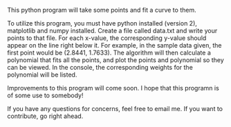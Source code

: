 This python program will take some points and fit a curve to them.

To utilize this program, you must have python installed (version 2), matplotlib and numpy installed. Create a file
called data.txt and write your points to that file. For each x-value, the corresponding y-value should appear on the 
line right below it. For example, in the sample data given, the first point would be (2.8441, 1.7633). The algorithm
will then calculate a polynomial that fits all the points, and plot the points and polynomial so they can be viewed. In
the console, the corresponding weights for the polynomial will be listed. 

Improvements to this program will come soon. I hope that this programn is of some use to somebody!

If you have any questions for concerns, feel free to email me. If you want to contribute, go right ahead.

